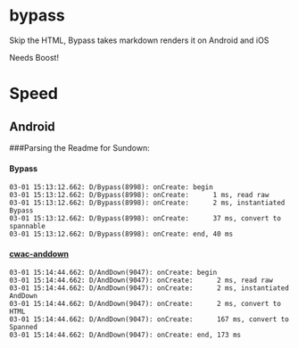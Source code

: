 bypass
======

Skip the HTML, Bypass takes markdown renders it on Android and iOS

Needs Boost!

Speed
=====
Android
-------
###Parsing the Readme for Sundown:

#### Bypass
    03-01 15:13:12.662: D/Bypass(8998): onCreate: begin
    03-01 15:13:12.662: D/Bypass(8998): onCreate:      1 ms, read raw
    03-01 15:13:12.662: D/Bypass(8998): onCreate:      2 ms, instantiated Bypass
    03-01 15:13:12.662: D/Bypass(8998): onCreate:      37 ms, convert to spannable
    03-01 15:13:12.662: D/Bypass(8998): onCreate: end, 40 ms

#### [cwac-anddown](https://github.com/commonsguy/cwac-anddown)
    03-01 15:14:44.662: D/AndDown(9047): onCreate: begin
    03-01 15:14:44.662: D/AndDown(9047): onCreate:      2 ms, read raw
    03-01 15:14:44.662: D/AndDown(9047): onCreate:      2 ms, instantiated AndDown
    03-01 15:14:44.662: D/AndDown(9047): onCreate:      2 ms, convert to HTML
    03-01 15:14:44.662: D/AndDown(9047): onCreate:      167 ms, convert to Spanned
    03-01 15:14:44.662: D/AndDown(9047): onCreate: end, 173 ms

